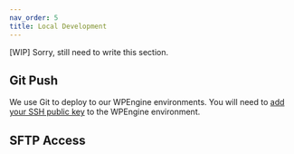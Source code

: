 ```yaml
---
nav_order: 5
title: Local Development
---
```

[WIP] Sorry, still need to write this section.


## Git Push
We use Git to deploy to our WPEngine environments. You will need to [add your SSH public key](add-git-key) to the WPEngine environment.

## SFTP Access
